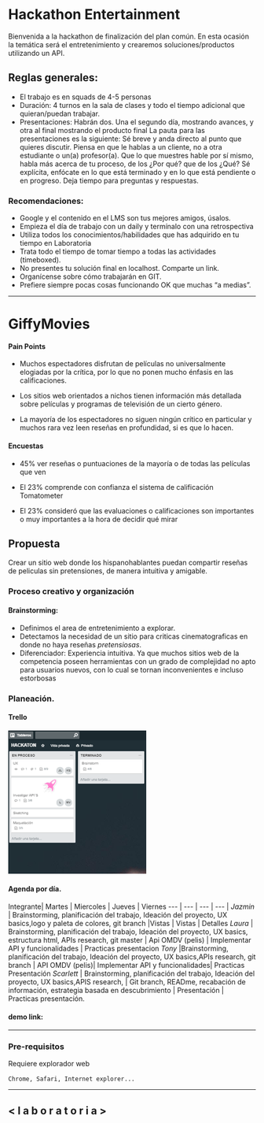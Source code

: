 # Hackathon Entertainment

Bienvenida a la hackathon de finalización del plan común. En esta ocasión la temática será el entretenimiento y crearemos soluciones/productos utilizando un API.

## Reglas generales:

* El trabajo es en squads de 4-5 personas
* Duración: 4 turnos en la sala de clases y todo el tiempo adicional que quieran/puedan trabajar.
* Presentaciones:
  Habrán dos. Una el segundo día, mostrando avances, y otra al final mostrando el producto final
  La pauta para las presentaciones es la siguiente:
  Sé breve y anda directo al punto que quieres discutir.
  Piensa en que le hablas a un cliente, no a otra estudiante o un(a) profesor(a).
  Que lo que muestres hable por sí mismo, habla más acerca de tu proceso, de los ¿Por qué? que de los ¿Qué?
  Sé explícita, enfócate en lo que está terminado y en lo que está pendiente o en progreso.
  Deja tiempo para preguntas y respuestas.


### Recomendaciones:

* Google y el contenido en el LMS son tus mejores amigos, úsalos.
* Empieza el día de trabajo con un daily y termínalo con una retrospectiva
* Utiliza todos los conocimientos/habilidades que has adquirido en tu tiempo en Laboratoria
* Trata todo el tiempo de tomar tiempo a todas las actividades (timeboxed).
* No presentes tu solución final en localhost. Comparte un link.
* Organícense sobre cómo trabajarán en GIT.
* Prefiere siempre pocas cosas funcionando OK que muchas “a medias”.

***

# GiffyMovies

#### Pain Points

* Muchos espectadores disfrutan de películas no universalmente elogiadas por la crítica, por lo que no ponen mucho énfasis en las calificaciones.

* Los sitios web orientados a nichos tienen información más detallada sobre películas y programas de televisión de un cierto género.

* La mayoría de los espectadores no siguen ningún crítico en particular y muchos rara vez leen reseñas en profundidad, si es que lo hacen.


#### Encuestas

* 45% ver reseñas o puntuaciones de la mayoría o de todas las películas que ven

* El 23% comprende con confianza el sistema de calificación Tomatometer

* El 23% consideró que las evaluaciones o calificaciones son importantes o muy importantes a la hora de decidir qué mirar

## Propuesta
Crear un sitio web donde los hispanohablantes puedan compartir reseñas de peliculas sin pretensiones, de manera intuitiva y amigable.


### Proceso creativo y organización


#### Brainstorming:
* Definimos el area de entretenimiento a explorar.
* Detectamos la necesidad de un sitio para criticas cinematograficas en donde no haya reseñas _pretensiosas_.  
* Diferenciador: Experiencia intuitiva. Ya que muchos sitios web de la competencia poseen herramientas con un grado de complejidad no apto para usuarios nuevos, con lo cual se tornan inconvenientes e incluso estorbosas



### Planeación.

#### Trello
![Trello API](./assets/images/readmeimages/gral.png)



#### Agenda por día.
Integrante| Martes | Miercoles | Jueves | Viernes
--- | --- | --- | --- |
*Jazmin* | Brainstorming, planificación del trabajo, Ideación del proyecto, UX basics,logo y paleta de colores, git branch  |Vistas | Vistas | Detalles
*Laura* | Brainstorming, planificación del trabajo, Ideación del proyecto, UX basics, estructura html, APIs research, git master  | Api OMDV (pelis) | Implementar API y funcionalidades | Practicas presentacion
*Tony* |Brainstorming, planificación del trabajo, Ideación del proyecto, UX basics,APIs research, git branch  | API OMDV (pelis)| Implementar API y funcionalidades| Practicas Presentación
*Scarlett* | Brainstorming, planificación del trabajo, Ideación del proyecto, UX basics,APIS research, | Git branch, READme, recabación de información, estrategia basada en descubrimiento | Presentación | Practicas presentación.


#### demo link:

***

### Pre-requisitos


Requiere explorador web
```
Chrome, Safari, Internet explorer...
```

***

## < l a b o r a t o r i a > 

